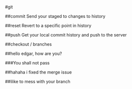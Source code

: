#git

##commit
Send your staged to changes to history

##reset
Revert to a specific point in history

##push
Get your local commit history and push to the server

##checkout / branches

##hello edgar, how are you?

###You shall not pass

##hahaha i fixed the merge issue

##ilike to mess with your branch